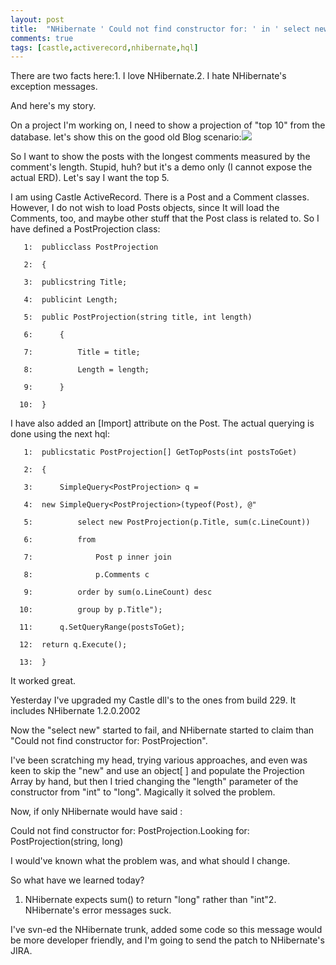 ```yaml
---
layout: post
title:  "NHibernate ' Could not find constructor for: ' in ' select new ' projection query"
comments: true
tags: [castle,activerecord,nhibernate,hql]
---
```



There are two facts here:1. I love NHibernate.2. I hate NHibernate's exception messages.

And here's my story.

On a project I'm working on, I need to show a projection of "top 10" from the database. let's show this on the good old Blog scenario:![](http://kenegozi.com/blog/uploaded/WindowsLiveWriter/NHibernateCouldnotfindconstructorforinse_A7E6/Post-Comment-Stupid_erd_thumb%5B2%5D.gif)

So I want to show the posts with the longest comments measured by the comment's length. Stupid, huh? but it's a demo only (I cannot expose the actual ERD). Let's say I want the top 5.

I am using Castle ActiveRecord. There is a Post and a Comment classes. However, I do not wish to load Posts objects, since It will load the Comments, too, and maybe other stuff that the Post class is related to. So I have defined a PostProjection class: 

```
   1:  publicclass PostProjection
```

```
   2:  {
```

```
   3:  publicstring Title;
```

```
   4:  publicint Length;
```

```
   5:  public PostProjection(string title, int length)
```

```
   6:      {
```

```
   7:          Title = title;
```

```
   8:          Length = length;
```

```
   9:      }
```

```
  10:  }
```

I have also added an [Import] attribute on the Post. The actual querying is done using the next hql:

```
   1:  publicstatic PostProjection[] GetTopPosts(int postsToGet)
```

```
   2:  {
```

```
   3:      SimpleQuery<PostProjection> q =
```

```
   4:  new SimpleQuery<PostProjection>(typeof(Post), @"
```

```
   5:          select new PostProjection(p.Title, sum(c.LineCount)) 
```

```
   6:          from 
```

```
   7:              Post p inner join 
```

```
   8:              p.Comments c 
```

```
   9:          order by sum(o.LineCount) desc
```

```
  10:          group by p.Title");
```

```
  11:      q.SetQueryRange(postsToGet);
```

```
  12:  return q.Execute();
```

```
  13:  }
```

It worked great.

Yesterday I've upgraded my Castle dll's to the ones from build 229. It includes NHibernate 1.2.0.2002

Now the "select new" started to fail, and NHibernate started to claim than "Could not find constructor for: PostProjection".

I've been scratching my head, trying various approaches, and even was keen to skip the "new" and use an object[ ] and populate the Projection Array by hand, but then I tried changing the "length" parameter of the constructor from "int" to "long". Magically it solved the problem.

Now, if only NHibernate would have said :

Could not find constructor for: PostProjection.Looking for: PostProjection(string, long)

I would've known what the problem was, and what should I change.

So what have we learned today?

1. NHibernate expects sum() to return "long" rather than "int"2. NHibernate's error messages suck.

I've svn-ed the NHibernate trunk, added some code so this message would be more developer friendly, and I'm going to send the patch to NHibernate's JIRA.


